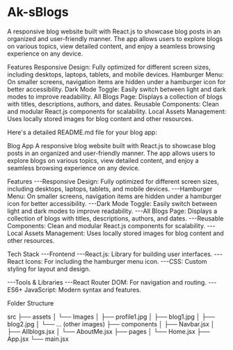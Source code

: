# Ak-sBlogs

A responsive blog website built with React.js to showcase blog posts in an organized and user-friendly manner. The app allows users to explore blogs on various topics, view detailed content, and enjoy a seamless browsing experience on any device.

Features
Responsive Design: Fully optimized for different screen sizes, including desktops, laptops, tablets, and mobile devices.
Hamburger Menu: On smaller screens, navigation items are hidden under a hamburger icon for better accessibility.
Dark Mode Toggle: Easily switch between light and dark modes to improve readability.
All Blogs Page: Displays a collection of blogs with titles, descriptions, authors, and dates.
Reusable Components: Clean and modular React.js components for scalability.
Local Assets Management: Uses locally stored images for blog content and other resources.



Here's a detailed README.md file for your blog app:

Blog App
A responsive blog website built with React.js to showcase blog posts in an organized and user-friendly manner. The app allows users to explore blogs on various topics, view detailed content, and enjoy a seamless browsing experience on any device.

Features
---Responsive Design: Fully optimized for different screen sizes, including desktops, laptops, tablets, and mobile devices.
---Hamburger Menu: On smaller screens, navigation items are hidden under a hamburger icon for better accessibility.
---Dark Mode Toggle: Easily switch between light and dark modes to improve readability.
---All Blogs Page: Displays a collection of blogs with titles, descriptions, authors, and dates.
---Reusable Components: Clean and modular React.js components for scalability.
---Local Assets Management: Uses locally stored images for blog content and other resources.


Tech Stack
---Frontend
      ---React.js: Library for building user interfaces.
      ---React Icons: For including the hamburger menu icon.
      ---CSS: Custom styling for layout and design.

---Tools & Libraries
      ---React Router DOM: For navigation and routing.
      ---ES6+ JavaScript: Modern syntax and features.

Folder Structure 

 src
├── assets
│   └── Images
│       ├── profile1.jpg
│       ├── blog1.jpg
│       ├── blog2.jpg
│       └── ... (other images)
├── components
│   ├── Navbar.jsx
│   ├── Allblogs.jsx
│   └── AboutMe.jsx
├── pages
│   └── Home.jsx
├── App.jsx
└── main.jsx

